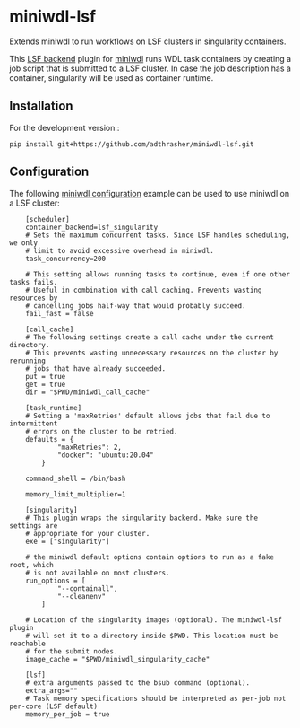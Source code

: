 miniwdl-lsf
=============
Extends miniwdl to run workflows on LSF clusters in singularity containers.

This [LSF backend](https://miniwdl.readthedocs.io/en/latest/runner_backends.html) plugin for
[miniwdl](https://github.com/chanzuckerberg/miniwdl) runs WDL task containers
by creating a job script that is submitted to a LSF cluster. In case the job
description has a container, singularity will be used as container runtime.

Installation
------------
For the development version::

    pip install git+https://github.com/adthrasher/miniwdl-lsf.git

Configuration
--------------
The following [miniwdl configuration](https://miniwdl.readthedocs.io/en/latest/runner_reference.html#configuration)
example can be used to use miniwdl on a LSF cluster:

```
    [scheduler]
    container_backend=lsf_singularity
    # Sets the maximum concurrent tasks. Since LSF handles scheduling, we only
    # limit to avoid excessive overhead in miniwdl.
    task_concurrency=200
    
    # This setting allows running tasks to continue, even if one other tasks fails. 
    # Useful in combination with call caching. Prevents wasting resources by
    # cancelling jobs half-way that would probably succeed.
    fail_fast = false

    [call_cache]
    # The following settings create a call cache under the current directory.
    # This prevents wasting unnecessary resources on the cluster by rerunning 
    # jobs that have already succeeded.
    put = true 
    get = true 
    dir = "$PWD/miniwdl_call_cache"

    [task_runtime]
    # Setting a 'maxRetries' default allows jobs that fail due to intermittent
    # errors on the cluster to be retried.
    defaults = {
            "maxRetries": 2,
            "docker": "ubuntu:20.04"
        }

    command_shell = /bin/bash

    memory_limit_multiplier=1
 
    [singularity]
    # This plugin wraps the singularity backend. Make sure the settings are
    # appropriate for your cluster.
    exe = ["singularity"]

    # the miniwdl default options contain options to run as a fake root, which
    # is not available on most clusters.
    run_options = [
            "--containall",
            "--cleanenv"
        ]

    # Location of the singularity images (optional). The miniwdl-lsf plugin
    # will set it to a directory inside $PWD. This location must be reachable
    # for the submit nodes.
    image_cache = "$PWD/miniwdl_singularity_cache"

    [lsf]
    # extra arguments passed to the bsub command (optional).
    extra_args=""
    # Task memory specifications should be interpreted as per-job not per-core (LSF default)
    memory_per_job = true
```